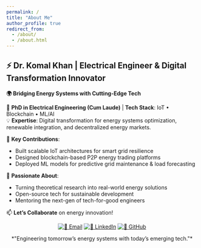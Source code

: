 ```yaml
---
permalink: /
title: "About Me"
author_profile: true
redirect_from: 
  - /about/
  - /about.html
---
```


## ⚡ Dr. Komal Khan | Electrical Engineer & Digital Transformation Innovator  
**🌍 Bridging Energy Systems with Cutting-Edge Tech**  

📌 **PhD in Electrical Engineering (Cum Laude)** | **Tech Stack**: IoT • Blockchain • ML/AI  
💡 **Expertise**: Digital transformation for energy systems optimization, renewable integration, and decentralized energy markets.  

🔧 **Key Contributions**:  
- Built scalable IoT architectures for smart grid resilience  
- Designed blockchain-based P2P energy trading platforms  
- Deployed ML models for predictive grid maintenance & load forecasting  

🚀 **Passionate About**:  
- Turning theoretical research into real-world energy solutions  
- Open-source tech for sustainable development  
- Mentoring the next-gen of tech-for-good engineers  

📫 **Let’s Collaborate** on energy innovation!
<div align="center">

<a href="mailto:your.email@example.com"><img src="https://img.shields.io/badge/-Email-D14836?logo=gmail" alt="📧 Email"></a>  <a href="https://linkedin.com/in/yourprofile"><img src="https://img.shields.io/badge/-LinkedIn-0077B5?logo=linkedin" alt="💼 LinkedIn"></a>  <a href="https://github.com/Komal-Khan-PhD"><img src="https://img.shields.io/badge/-Projects-181717?logo=github" alt="🐙 GitHub"></a> 
<div>
*"Engineering tomorrow’s energy systems with today’s emerging tech."*  
